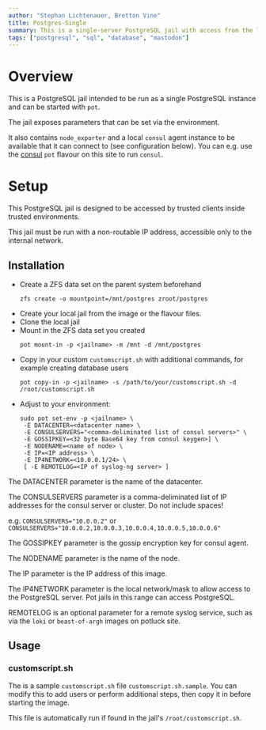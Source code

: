 ```yaml
---
author: "Stephan Lichtenauer, Bretton Vine"
title: Postgres-Single
summary: This is a single-server PostgreSQL jail with access from the local network.
tags: ["postgresql", "sql", "database", "mastodon"]
---
```


# Overview

This is a PostgreSQL jail intended to be run as a single PostgreSQL instance and can be started with ```pot```.

The jail exposes parameters that can be set via the environment.

It also contains `node_exporter` and a local `consul` agent instance to be
available that it can connect to (see configuration below). You can e.g.
use the [consul](https://potluck.honeyguide.net/blog/consul/) `pot` flavour
on this site to run `consul`.

# Setup

This PostgreSQL jail is designed to be accessed by trusted clients inside trusted environments.

This jail must be run with a non-routable IP address, accessible only to the internal network.

## Installation

* Create a ZFS data set on the parent system beforehand
  ```
  zfs create -o mountpoint=/mnt/postgres zroot/postgres
  ```
* Create your local jail from the image or the flavour files.
* Clone the local jail
* Mount in the ZFS data set you created
  ```
  pot mount-in -p <jailname> -m /mnt -d /mnt/postgres
  ```
* Copy in your custom `customscript.sh` with additional commands, for example creating database users
  ```
  pot copy-in -p <jailname> -s /path/to/your/customscript.sh -d /root/customscript.sh
  ```
* Adjust to your environment:
  ```
  sudo pot set-env -p <jailname> \
   -E DATACENTER=<datacenter name> \
   -E CONSULSERVERS="<comma-deliminated list of consul servers>" \
   -E GOSSIPKEY=<32 byte Base64 key from consul keygen>] \
   -E NODENAME=<name of node> \
   -E IP=<IP address> \
   -E IP4NETWORK=<10.0.0.1/24> \
   [ -E REMOTELOG=<IP of syslog-ng server> ]
  ```

The DATACENTER parameter is the name of the datacenter.

The CONSULSERVERS parameter is a comma-deliminated list of IP addresses for the consul server or cluster. Do not include spaces!

e.g. ```CONSULSERVERS="10.0.0.2"``` or ```CONSULSERVERS="10.0.0.2,10.0.0.3,10.0.0.4,10.0.0.5,10.0.0.6"```

The GOSSIPKEY parameter is the gossip encryption key for consul agent.

The NODENAME parameter is the name of the node.

The IP parameter is the IP address of this image.

The IP4NETWORK parameter is the local network/mask to allow access to the PostgreSQL server. Pot jails in this range can access PostgreSQL.

REMOTELOG is an optional parameter for a remote syslog service, such as via the `loki` or `beast-of-argh` images on potluck site.

## Usage

### customscript.sh

The is a sample `customscript.sh` file `customscript.sh.sample`. You can modify this to add users or perform additional steps, then copy it in before starting the image.

This file is automatically run if found in the jail's `/root/customscript.sh`. 
